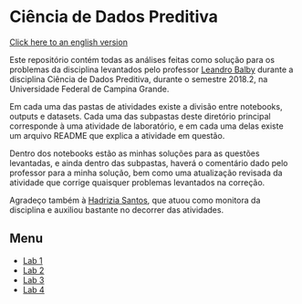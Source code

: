# Ciência de Dados Preditiva

[Click here to an english version](README_EN.md)

Este repositório contém todas as análises feitas como solução para os problemas da disciplina levantados pelo professor [Leandro Balby](https://github.com/lbalby) durante a disciplina Ciência de Dados Preditiva, durante o semestre 2018.2, na Universidade Federal de Campina Grande.

Em cada uma das pastas de atividades existe a divisão entre notebooks, outputs e datasets. Cada uma das subpastas deste diretório principal corresponde à uma atividade de laboratório, e em cada uma delas existe um arquivo README que explica a atividade em questão.

Dentro dos notebooks estão as minhas soluções para as questões levantadas, e ainda dentro das subpastas, haverá o comentário dado pelo professor para a minha solução, bem como uma atualização revisada da atividade que corrige quaisquer problemas levantados na correção.

Agradeço também à [Hadrizia Santos](https://github.com/hadrizia), que atuou como monitora da disciplina e auxiliou bastante no decorrer das atividades.

## Menu

* [Lab 1](lab1/README.md)
* [Lab 2](lab2/README.md)
* [Lab 3](lab3/README.md)
* [Lab 4](lab4/README.md)